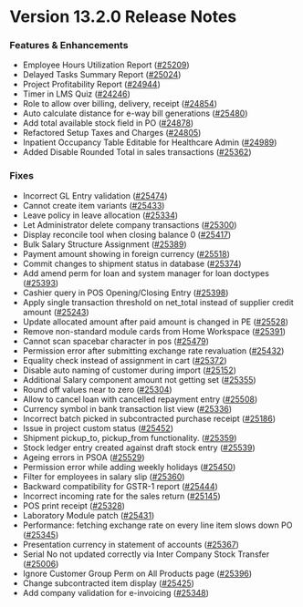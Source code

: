 # Version 13.2.0 Release Notes

### Features & Enhancements

- Employee Hours Utilization Report ([#25209](https://github.com/frappe/prodman/pull/25209))
- Delayed Tasks Summary Report ([#25024](https://github.com/frappe/prodman/pull/25024))
- Project Profitability Report ([#24944](https://github.com/frappe/prodman/pull/24944))
- Timer in LMS Quiz ([#24246](https://github.com/frappe/prodman/pull/24246))
- Role to allow over billing, delivery, receipt ([#24854](https://github.com/frappe/prodman/pull/24854))
- Auto calculate distance for e-way bill generations ([#25480](https://github.com/frappe/prodman/pull/25480))
- Add total available stock field in PO ([#24878](https://github.com/frappe/prodman/pull/24878))
- Refactored Setup Taxes and Charges ([#24805](https://github.com/frappe/prodman/pull/24805))
- Inpatient Occupancy Table Editable for Healthcare Admin ([#24989](https://github.com/frappe/prodman/pull/24989))
- Added Disable Rounded Total in sales transactions ([#25362](https://github.com/frappe/prodman/pull/25362))


### Fixes

- Incorrect GL Entry validation ([#25474](https://github.com/frappe/prodman/pull/25474))
- Cannot create item variants ([#25433](https://github.com/frappe/prodman/pull/25433))
- Leave policy in leave allocation ([#25334](https://github.com/frappe/prodman/pull/25334))
- Let Administrator delete company transactions ([#25300](https://github.com/frappe/prodman/pull/25300))
- Display reconcile tool when closing balance 0 ([#25417](https://github.com/frappe/prodman/pull/25417))
- Bulk Salary Structure Assignment ([#25389](https://github.com/frappe/prodman/pull/25389))
- Payment amount showing in foreign currency ([#25518](https://github.com/frappe/prodman/pull/25518))
- Commit changes to shipment status in database ([#25374](https://github.com/frappe/prodman/pull/25374))
- Add amend perm for loan and system manager for loan doctypes ([#25393](https://github.com/frappe/prodman/pull/25393))
- Cashier query in POS Opening/Closing Entry ([#25398](https://github.com/frappe/prodman/pull/25398))
- Apply single transaction threshold on net_total instead of supplier credit amount ([#25243](https://github.com/frappe/prodman/pull/25243))
- Update allocated amount after paid amount is changed in PE ([#25528](https://github.com/frappe/prodman/pull/25528))
- Remove non-standard module cards from Home Workspace ([#25391](https://github.com/frappe/prodman/pull/25391))
- Cannot scan spacebar character in pos ([#25479](https://github.com/frappe/prodman/pull/25479))
- Permission error after submitting exchange rate revaluation ([#25432](https://github.com/frappe/prodman/pull/25432))
- Equality check instead of assignment in cart ([#25372](https://github.com/frappe/prodman/pull/25372))
- Disable auto naming of customer during import ([#25152](https://github.com/frappe/prodman/pull/25152))
- Additional Salary component amount not getting set ([#25355](https://github.com/frappe/prodman/pull/25355))
- Round off values near to zero ([#25304](https://github.com/frappe/prodman/pull/25304))
- Allow to cancel loan with cancelled repayment entry ([#25508](https://github.com/frappe/prodman/pull/25508))
- Currency symbol in bank transaction list view ([#25336](https://github.com/frappe/prodman/pull/25336))
- Incorrect batch picked in subcontracted purchase receipt ([#25186](https://github.com/frappe/prodman/pull/25186))
- Issue in project custom status ([#25452](https://github.com/frappe/prodman/pull/25452))
- Shipment pickup_to, pickup_from functionality. ([#25359](https://github.com/frappe/prodman/pull/25359))
- Stock ledger entry created against draft stock entry ([#25539](https://github.com/frappe/prodman/pull/25539))
- Ageing errors in PSOA ([#25529](https://github.com/frappe/prodman/pull/25529))
- Permission error while adding weekly holidays ([#25450](https://github.com/frappe/prodman/pull/25450))
- Filter for employees in salary slip ([#25360](https://github.com/frappe/prodman/pull/25360))
- Backward compatibility for GSTR-1 report ([#25444](https://github.com/frappe/prodman/pull/25444))
- Incorrect incoming rate for the sales return ([#25145](https://github.com/frappe/prodman/pull/25145))
- POS print receipt ([#25328](https://github.com/frappe/prodman/pull/25328))
- Laboratory Module patch ([#25431](https://github.com/frappe/prodman/pull/25431))
- Performance: fetching exchange rate on every line item slows down PO ([#25345](https://github.com/frappe/prodman/pull/25345))
- Presentation currency in statement of accounts ([#25367](https://github.com/frappe/prodman/pull/25367))
- Serial No not updated correctly via Inter Company Stock Transfer ([#25006](https://github.com/frappe/prodman/pull/25006))
- Ignore Customer Group Perm on All Products page ([#25396](https://github.com/frappe/prodman/pull/25396))
- Change subcontracted item display ([#25425](https://github.com/frappe/prodman/pull/25425))
- Add company validation for e-invoicing ([#25348](https://github.com/frappe/prodman/pull/25348))
